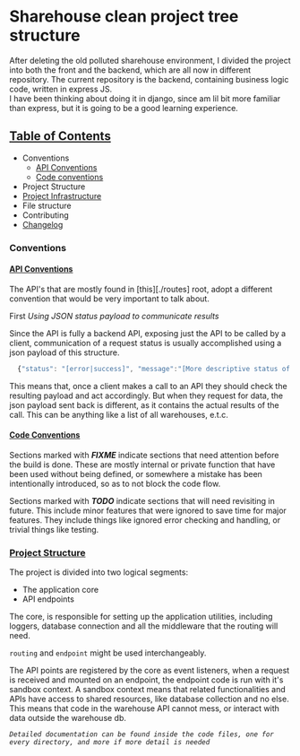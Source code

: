 # Sharehouse clean project tree structure

After deleting the old polluted sharehouse environment, I divided the project into both the front and the backend, which are all now in different repository. The current repository is the backend, containing business logic code, written in express JS.    
I have been thinking about doing it in django, since am lil bit more familiar than express, but it is going to be a good learning experience.

[toc]: https://github.com/shaddyshad/sharehouse-rc1.git
[md]: https://github.com/shaddyshad/sharehouse-rc1.git/README.md
## [Table of Contents][toc]
+ Conventions
  - [API Conventions][md]
  - [Code conventions][md]
+ Project Structure
+ [Project Infrastructure][md]
+ File structure
+ Contributing
+ [Changelog][md]


### Conventions

#### [API Conventions][md]

The API's that are mostly found in [this][./routes] root, adopt a different convention that would be very important to talk about.

First
*Using JSON status payload to communicate results*

Since the API is fully a backend API, exposing just the API to be called by a client, communication of a request status is usually accomplished using a json payload of this structure.

```javascript
  {"status": "[error|success]", "message":"[More descriptive status of the request]"}
```
This means that, once a client makes a call to an API they should check the resulting payload and act accordingly.
But when they request for data, the json payload sent back is different, as it contains the actual results of the call. This can be anything like a list of all warehouses, e.t.c.

#### [Code Conventions][md]

Sections marked with *__FIXME__* indicate sections that need attention before the build is done. These are mostly internal or private function that have been used without being defined, or somewhere a mistake has been intentionally introduced, so as to not block the code flow.

Sections marked with *__TODO__*  indicate sections that will need revisiting in future. This include minor features that were ignored to save time for major features.
They include things like ignored error checking and handling, or trivial things like testing.

### [Project Structure]()

The project is divided into two logical segments:

 - The application core
 - API endpoints

The core, is responsible for setting up the application utilities, including loggers, database connection and all the middleware that the routing will need.

 `routing` and `endpoint` might be used interchangeably.

 The API points are registered by the core as event listeners, when a request is received and mounted on an endpoint, the endpoint code is run with it's sandbox context.
 A sandbox context means that related functionalities and APIs have access to shared resources, like database collection and no else. This means that code in the warehouse API cannot mess, or interact with data outside the warehouse db.

 *`Detailed documentation can be found inside the code files, one for every directory, and more if more detail is needed`*
